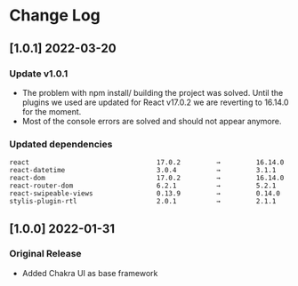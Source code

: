 # Change Log

## [1.0.1] 2022-03-20

### Update v1.0.1

- The problem with npm install/ building the project was solved. Until the plugins we used are updated for React v17.0.2 we are reverting to 16.14.0 for the moment.
- Most of the console errors are solved and should not appear anymore.

### Updated dependencies

```
react                                17.0.2         →         16.14.0
react-datetime                       3.0.4          →         3.1.1
react-dom                            17.0.2         →         16.14.0
react-router-dom                     6.2.1          →         5.2.1
react-swipeable-views                0.13.9         →         0.14.0
stylis-plugin-rtl                    2.0.1          →         2.1.1
```

## [1.0.0] 2022-01-31

### Original Release

- Added Chakra UI as base framework

